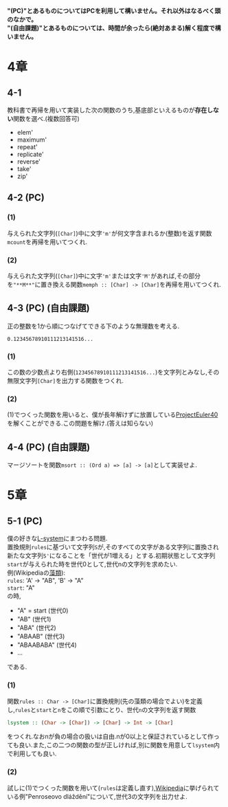 **"(PC)"とあるものについてはPCを利用して構いません。それ以外はなるべく頭のなかで。**  
**"(自由課題)"とあるものについては、時間が余ったら(絶対あまる)解く程度で構いません。**

# 4章
## 4-1
教科書で再帰を用いて実装した次の関数のうち,基底部といえるものが**存在しない**関数を選べ.(複数回答可)

* elem'
* maximum'
* repeat'
* replicate'
* reverse'
* take'
* zip'

## 4-2 (PC)
### (1)
与えられた文字列(`[Char]`)中に文字`'m'`が何文字含まれるか(整数)を返す関数`mcount`を再帰を用いてつくれ.
### (2)
与えられた文字列(`[Char]`)中に文字`'m'`または文字`'M'`があれば,その部分を`"**M**"`に置き換える関数`memph :: [Char] -> [Char]`を再帰を用いてつくれ.

## 4-3 (PC) (自由課題)
正の整数を1から順につなげてできる下のような無理数を考える.
```
0.12345678910111213141516...
```
### (1)
この数の少数点より右側(`12345678910111213141516...`)を文字列とみなし,その無限文字列`[Char]`を出力する関数をつくれ.
### (2)
(1)でつくった関数を用いると、僕が長年解けずに放置している[ProjectEuler40](https://projecteuler.net/problem=40)を解くことができる.この問題を解け.(答えは知らない)

## 4-4 (PC) (自由課題)
マージソートを関数`msort :: (Ord a) => [a] -> [a]`として実装せよ.

# 5章
## 5-1 (PC)
僕の好きな[L-system](http://ja.wikipedia.org/wiki/L-system)にまつわる問題.  
置換規則`rules`に基づいて文字列`S`が,そのすべての文字がある文字列に置換され新たな文字列`S'`になることを「世代が1増える」とする.初期状態として文字列`start`が与えられた時を世代0として,世代nの文字列を求めたい.  
例(Wikipediaの[藻類](http://ja.wikipedia.org/wiki/L-system)):  
`rules`: 'A' -> "AB", 'B' -> "A"  
`start`: "A"  
の時,

* "A" = start (世代0)
* "AB" (世代1)
* "ABA" (世代2)
* "ABAAB" (世代3)
* "ABAABABA" (世代4)
* ...

である. 
### (1)
関数`rules :: Char -> [Char]`に置換規則(先の藻類の場合でよい)を定義し,`rules`と`start`と`n`をこの順で引数にとり、世代`n`の文字列を返す関数
```haskell
lsystem :: (Char -> [Char]) -> [Char] -> Int -> [Char]
```
をつくれ.なおnが負の場合の扱いは自由.nが0以上と保証されているとして作っても良い.また,この二つの関数の型が正しければ,別に関数を用意して`lsystem`内で利用しても良い.
### (2)
試しに(1)でつくった関数を用いて(`rules`は定義し直す),[Wikipedia](http://cs.wikipedia.org/wiki/L-syst%C3%A9m)に挙げられている例"Penroseovo dláždění"について,世代3の文字列を出力せよ.
